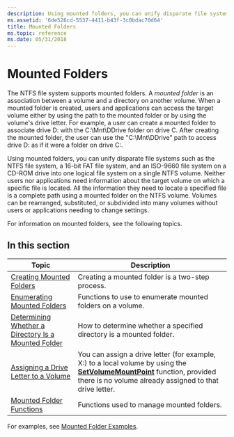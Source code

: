 ```yaml
---
description: Using mounted folders, you can unify disparate file systems such as the NTFS file system, a 16-bit FAT file system, and an ISO-9660 file system on a CD-ROM drive into one logical file system on a single NTFS volume.
ms.assetid: '6de526cd-5537-4411-b43f-3c0bdac70d64'
title: Mounted Folders
ms.topic: reference
ms.date: 05/31/2018
---
```


# Mounted Folders

The NTFS file system supports mounted folders. A *mounted folder* is an association between a volume and a directory on another volume. When a mounted folder is created, users and applications can access the target volume either by using the path to the mounted folder or by using the volume's drive letter. For example, a user can create a mounted folder to associate drive D: with the C:\\Mnt\\DDrive folder on drive C. After creating the mounted folder, the user can use the "C:\\Mnt\\DDrive" path to access drive D: as if it were a folder on drive C:.

Using mounted folders, you can unify disparate file systems such as the NTFS file system, a 16-bit FAT file system, and an ISO-9660 file system on a CD-ROM drive into one logical file system on a single NTFS volume. Neither users nor applications need information about the target volume on which a specific file is located. All the information they need to locate a specified file is a complete path using a mounted folder on the NTFS volume. Volumes can be rearranged, substituted, or subdivided into many volumes without users or applications needing to change settings.

For information on mounted folders, see the following topics.

## In this section



| Topic                                                                                                                         | Description                                                                                                                                                                                                                 |
|-------------------------------------------------------------------------------------------------------------------------------|-----------------------------------------------------------------------------------------------------------------------------------------------------------------------------------------------------------------------------|
| [Creating Mounted Folders](mounting-and-dismounting-a-volume.md)<br/>                                                  | Creating a mounted folder is a two-step process.<br/>                                                                                                                                                                 |
| [Enumerating Mounted Folders](enumerating-volume-mount-points.md)<br/>                                                 | Functions to use to enumerate mounted folders on a volume.<br/>                                                                                                                                                       |
| [Determining Whether a Directory Is a Mounted Folder](determining-whether-a-directory-is-a-volume-mount-point.md)<br/> | How to determine whether a specified directory is a mounted folder.<br/>                                                                                                                                              |
| [Assigning a Drive Letter to a Volume](assigning-a-drive-letter-to-a-volume.md)<br/>                                   | You can assign a drive letter (for example, X:\) to a local volume by using the [**SetVolumeMountPoint**](/windows/desktop/api/WinBase/nf-winbase-setvolumemountpointa) function, provided there is no volume already assigned to that drive letter.<br/> |
| [Mounted Folder Functions](volume-mount-point-functions.md)<br/>                                                       | Functions used to manage mounted folders.<br/>                                                                                                                                                                        |



 

For examples, see [Mounted Folder Examples](volume-mount-point-examples.md).

 

 




